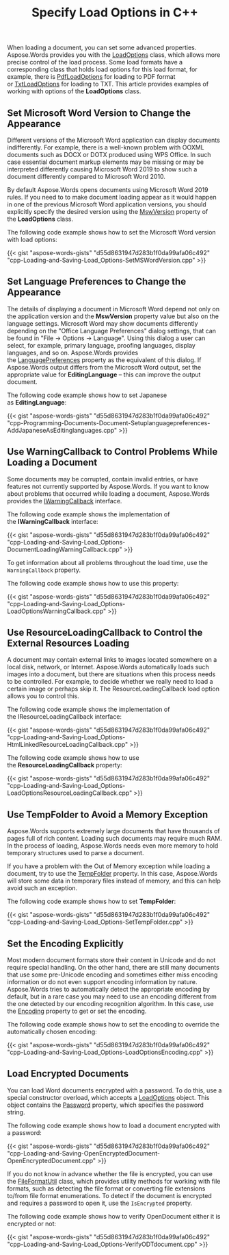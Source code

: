 ﻿---
title: Specify Load Options in C++
second_title: Aspose.Words for C++
articleTitle: Specify Load Options
linktitle: Specify Load Options
description: "More accurately control the load process."
type: docs
weight: 10
url: /cpp/specify-load-options/
---

When loading a document, you can set some advanced properties. Aspose.Words provides you with the [LoadOptions](https://reference.aspose.com/words/cpp/class/aspose.words.loading.load_options) class, which allows more precise control of the load process. Some load formats have a corresponding class that holds load options for this load format, for example, there is [PdfLoadOptions](https://reference.aspose.com/words/cpp/class/aspose.words.loading.pdf_load_options) for loading to PDF format or [TxtLoadOptions](https://reference.aspose.com/words/cpp/class/aspose.words.loading.txt_load_options) for loading to TXT. This article provides examples of working with options of the **LoadOptions** class.

## Set Microsoft Word Version to Change the Appearance

Different versions of the Microsoft Word application can display documents indifferently. For example, there is a well-known problem with OOXML documents such as DOCX or DOTX produced using WPS Office. In such case essential document markup elements may be missing or may be interpreted differently causing Microsoft Word 2019 to show such a document differently compared to Microsoft Word 2010.

By default Aspose.Words opens documents using Microsoft Word 2019 rules. If you need to to make document loading appear as it would happen in one of the previous Microsoft Word application versions, you should explicitly specify the desired version using the [MswVersion](https://reference.aspose.com/words/cpp/aspose.words.loading/loadoptions/get_mswversion/) property of the **LoadOptions** class.

The following code example shows how to set the Microsoft Word version with load options:

{{< gist "aspose-words-gists" "d55d8631947d283b1f0da99afa06c492" "cpp-Loading-and-Saving-Load_Options-SetMSWordVersion.cpp" >}}

## Set Language Preferences to Change the Appearance

The details of displaying a document in Microsoft Word depend not only on the application version and the **MswVersion** property value but also on the language settings. Microsoft Word may show documents differently depending on the "Office Language Preferences" dialog settings, that can be found in "File → Options → Languаge". Using this dialog a user can select, for example, primary language, proofing languages, display languages, and so on. Aspose.Words provides the [LanguagePreferences](https://reference.aspose.com/words/cpp/aspose.words.loading/loadoptions/get_languagepreferences/) property as the equivalent of this dialog. If Aspose.Words output differs from the Microsoft Word output, set the appropriate value for **EditingLanguage** – this can improve the output document.

The following code example shows how to set Japanese as **EditingLanguage**:

{{< gist "aspose-words-gists" "d55d8631947d283b1f0da99afa06c492" "cpp-Programming-Documents-Document-Setuplanguagepreferences-AddJapaneseAsEditinglanguages.cpp" >}}

## Use WarningCallback to Control Problems While Loading a Document

Some documents may be corrupted, contain invalid entries, or have features not currently supported by Aspose.Words. If you want to know about problems that occurred while loading a document, Aspose.Words provides the [IWarningCallback](https://reference.aspose.com/words/cpp/class/aspose.words.i_warning_callback) interface.

The following code example shows the implementation of the **IWarningCallback** interface:

{{< gist "aspose-words-gists" "d55d8631947d283b1f0da99afa06c492" "cpp-Loading-and-Saving-Load_Options-DocumentLoadingWarningCallback.cpp" >}}

To get information about all problems throughout the load time, use the `WarningCallback` property.

The following code example shows how to use this property:

{{< gist "aspose-words-gists" "d55d8631947d283b1f0da99afa06c492" "cpp-Loading-and-Saving-Load_Options-LoadOptionsWarningCallback.cpp" >}}

## Use ResourceLoadingCallback to Control the External Resources Loading

A document may contain external links to images located somewhere on a local disk, network, or Internet. Aspose.Words automatically loads such images into a document, but there are situations when this process needs to be controlled. For example, to decide whether we really need to load a certain image or perhaps skip it. The ResourceLoadingCallback load option allows you to control this.

The following code example shows the implementation of the IResourceLoadingCallback interface:

{{< gist "aspose-words-gists" "d55d8631947d283b1f0da99afa06c492" "cpp-Loading-and-Saving-Load_Options-HtmlLinkedResourceLoadingCallback.cpp" >}}

The following code example shows how to use the **ResourceLoadingCallback** property:

{{< gist "aspose-words-gists" "d55d8631947d283b1f0da99afa06c492" "cpp-Loading-and-Saving-Load_Options-LoadOptionsResourceLoadingCallback.cpp" >}}

## Use TempFolder to Avoid a Memory Exception

Aspose.Words supports extremely large documents that have thousands of pages full of rich content. Loading such documents may require much RAM. In the process of loading, Aspose.Words needs even more memory to hold temporary structures used to parse a document.

If you have a problem with the Out of Memory exception while loading a document, try to use the [TempFolder](https://reference.aspose.com/words/cpp/aspose.words.loading/loadoptions/get_tempfolder/) property. In this case, Aspose.Words will store some data in temporary files instead of memory, and this can help avoid such an exception.

The following code example shows how to set **TempFolder**:

{{< gist "aspose-words-gists" "d55d8631947d283b1f0da99afa06c492" "cpp-Loading-and-Saving-Load_Options-SetTempFolder.cpp" >}}

## Set the Encoding Explicitly

Most modern document formats store their content in Unicode and do not require special handling. On the other hand, there are still many documents that use some pre-Unicode encoding and sometimes either miss encoding information or do not even support encoding information by nature. Aspose.Words tries to automatically detect the appropriate encoding by default, but in a rare case you may need to use an encoding different from the one detected by our encoding recognition algorithm. In this case, use the [Encoding](https://reference.aspose.com/words/cpp/aspose.words.loading/loadoptions/get_encoding/) property to get or set the encoding.

The following code example shows how to set the encoding to override the automatically chosen encoding:

{{< gist "aspose-words-gists" "d55d8631947d283b1f0da99afa06c492" "cpp-Loading-and-Saving-Load_Options-LoadOptionsEncoding.cpp" >}}

## Load Encrypted Documents

You can load Word documents encrypted with a password. To do this, use a special constructor overload, which accepts a [LoadOptions](https://reference.aspose.com/words/cpp/class/aspose.words.loading.load_options) object. This object contains the [Password](https://reference.aspose.com/words/cpp/aspose.words.loading/loadoptions/get_password/) property, which specifies the password string.

The following code example shows how to load a document encrypted with a password:

{{< gist "aspose-words-gists" "d55d8631947d283b1f0da99afa06c492" "cpp-Loading-and-Saving-OpenEncryptedDocument-OpenEncryptedDocument.cpp" >}}

If you do not know in advance whether the file is encrypted, you can use the [FileFormatUtil](https://reference.aspose.com/words/cpp/class/aspose.words.file_format_util) class, which provides utility methods for working with file formats, such as detecting the file format or converting file extensions to/from file format enumerations. To detect if the document is encrypted and requires a password to open it, use the `IsEncrypted` property.

The following code example shows how to verify OpenDocument either it is encrypted or not:

{{< gist "aspose-words-gists" "d55d8631947d283b1f0da99afa06c492" "cpp-Loading-and-Saving-Load_Options-VerifyODTdocument.cpp" >}}
